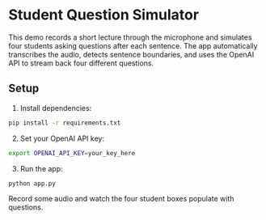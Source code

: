 # Student Question Simulator

This demo records a short lecture through the microphone and simulates four
students asking questions after each sentence. The app automatically
transcribes the audio, detects sentence boundaries, and uses the OpenAI API to
stream back four different questions.

## Setup

1. Install dependencies:

```bash
pip install -r requirements.txt
```

2. Set your OpenAI API key:

```bash
export OPENAI_API_KEY=your_key_here
```

3. Run the app:

```bash
python app.py
```

Record some audio and watch the four student boxes populate with questions.
